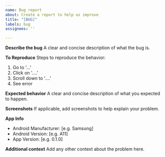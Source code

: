 ```yaml
---
name: Bug report
about: Create a report to help us improve
title: "[BUG]"
labels: bug
assignees: ''

---
```


**Describe the bug**
A clear and concise description of what the bug is.

**To Reproduce**
Steps to reproduce the behavior:
1. Go to '...'
2. Click on '....'
3. Scroll down to '....'
4. See error

**Expected behavior**
A clear and concise description of what you expected to happen.

**Screenshots**
If applicable, add screenshots to help explain your problem.

**App Info**
 - Android Manufacturer: [e.g. Samsung]
 - Android Version: [e.g. A11]
 - App Version: [e.g. 0.1.0]

**Additional context**
Add any other context about the problem here.
